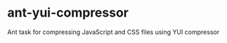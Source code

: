 ant-yui-compressor
==================

Ant task for compressing JavaScript and CSS files using YUI compressor
